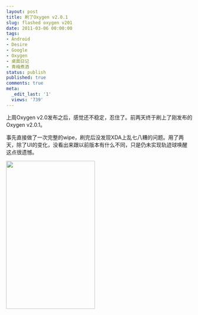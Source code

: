 ```yaml
---
layout: post
title: 刷了Oxygen v2.0.1
slug: flashed oxygen v201
date: 2011-03-06 00:00:00
tags:
- Android
- Desire
- Google
- Oxygen
- 桌面日记
- 青梅煮酒
status: publish
published: true
comments: true
meta:
  _edit_last: '1'
  views: '739'
---
```

上周Oxygen v2.0发布之后，感觉还不稳定，忍住了。前两天终于刷上了刚发布的Oxygen v2.0.1。

事先直接做了一次完整的wipe，刷完后没发现XDA上乱七八糟的问题。用了两天，除了UI的变化，没看出来跟以前版本有什么不同，只是仍未实现轨迹球唤醒这点很遗憾。

<a href="https://picasaweb.google.com/lh/photo/C-dYsOdeOj-iYlIZm_l8IA?feat=embedwebsite"><img src="https://lh3.googleusercontent.com/_ceUJ_lBTHzc/TXOfYdamg3I/AAAAAAAABmc/F_2AXlKogkA/s400/snap20110306_223834.png" height="400" width="240" /></a>
